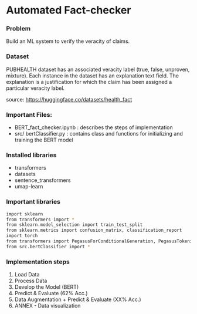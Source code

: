 # Automated Fact-checker

### Problem
Build an ML system to verify the veracity of claims.

### Dataset
PUBHEALTH dataset has an associated veracity label (true, false, unproven, mixture). Each instance in the dataset has an explanation text field. The explanation is a justification for which the claim has been assigned a particular veracity label.

source: https://huggingface.co/datasets/health_fact


### Important Files:
* BERT_fact_checker.ipynb : describes the steps of implementation
* src/ bertClassifier.py : contains class and functions for initializing and training the BERT model


### Installed libraries
* transformers 
* datasets 
* sentence_transformers 
* umap-learn


### Important libraries
```bash
import sklearn
from transformers import *
from sklearn.model_selection import train_test_split
from sklearn.metrics import confusion_matrix, classification_report
import torch
from transformers import PegasusForConditionalGeneration, PegasusTokenizer
from src.bertClassifier import *
```

### Implementation steps
1.   Load Data
2.   Process Data
3.   Develop the Model (BERT)
4.   Predict & Evaluate (62% Acc.)
5.   Data Augmentation + Predict & Evaluate (XX% Acc.)
6.   ANNEX - Data visualization
